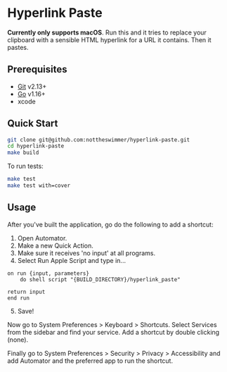 # Hyperlink Paste

**Currently only supports macOS**. Run this and it tries to replace your clipboard with a sensible HTML hyperlink for a URL it contains.
Then it pastes.

## Prerequisites

- [Git](https://git-scm.com/) v2.13+
- [Go](https://golang.org/) v1.16+
- xcode

## Quick Start
```bash
git clone git@github.com:nottheswimmer/hyperlink-paste.git
cd hyperlink-paste
make build
```

To run tests:
```bash
make test
make test with=cover
```

## Usage

After you've built the application, go do the following to add a shortcut:

1. Open Automator.
2. Make a new Quick Action.
3. Make sure it receives 'no input' at all programs.
4. Select Run Apple Script and type in...
```applescript
on run {input, parameters}
    do shell script "{BUILD_DIRECTORY}/hyperlink_paste"

return input
end run
```
5. Save!

Now go to System Preferences > Keyboard > Shortcuts. 
Select Services from the sidebar and find your service. 
Add a shortcut by double clicking (none).

Finally go to System Preferences > Security > Privacy > Accessibility and 
add Automator and the preferred app to run the shortcut.

